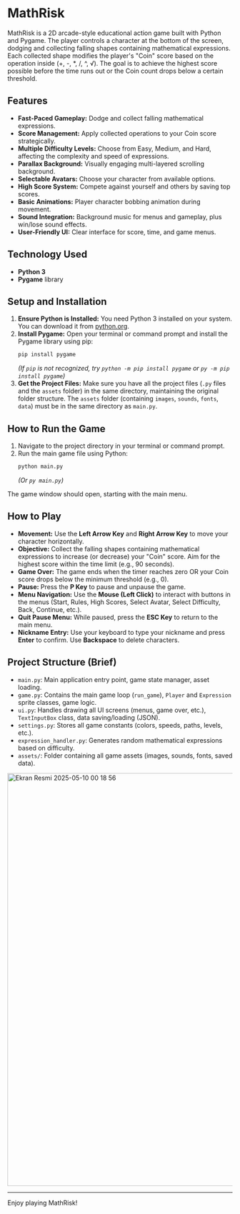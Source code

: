 # MathRisk

MathRisk is a 2D arcade-style educational action game built with Python and Pygame. The player controls a character at the bottom of the screen, dodging and collecting falling shapes containing mathematical expressions. Each collected shape modifies the player's "Coin" score based on the operation inside (+, -, *, /, ^, √). The goal is to achieve the highest score possible before the time runs out or the Coin count drops below a certain threshold.

## Features

*   **Fast-Paced Gameplay:** Dodge and collect falling mathematical expressions.
*   **Score Management:** Apply collected operations to your Coin score strategically.
*   **Multiple Difficulty Levels:** Choose from Easy, Medium, and Hard, affecting the complexity and speed of expressions.
*   **Parallax Background:** Visually engaging multi-layered scrolling background.
*   **Selectable Avatars:** Choose your character from available options.
*   **High Score System:** Compete against yourself and others by saving top scores.
*   **Basic Animations:** Player character bobbing animation during movement.
*   **Sound Integration:** Background music for menus and gameplay, plus win/lose sound effects.
*   **User-Friendly UI:** Clear interface for score, time, and game menus.

## Technology Used

*   **Python 3**
*   **Pygame** library

## Setup and Installation

1.  **Ensure Python is Installed:** You need Python 3 installed on your system. You can download it from [python.org](https://www.python.org/downloads/).
2.  **Install Pygame:** Open your terminal or command prompt and install the Pygame library using pip:
    ```bash
    pip install pygame
    ```
    *(If `pip` is not recognized, try `python -m pip install pygame` or `py -m pip install pygame`)*
3.  **Get the Project Files:** Make sure you have all the project files (`.py` files and the `assets` folder) in the same directory, maintaining the original folder structure. The `assets` folder (containing `images`, `sounds`, `fonts`, `data`) must be in the same directory as `main.py`.

## How to Run the Game

1.  Navigate to the project directory in your terminal or command prompt.
2.  Run the main game file using Python:
    ```bash
    python main.py
    ```
    *(Or `py main.py`)*

The game window should open, starting with the main menu.

## How to Play

*   **Movement:** Use the **Left Arrow Key** and **Right Arrow Key** to move your character horizontally.
*   **Objective:** Collect the falling shapes containing mathematical expressions to increase (or decrease) your "Coin" score. Aim for the highest score within the time limit (e.g., 90 seconds).
*   **Game Over:** The game ends when the timer reaches zero OR your Coin score drops below the minimum threshold (e.g., 0).
*   **Pause:** Press the **P Key** to pause and unpause the game.
*   **Menu Navigation:** Use the **Mouse (Left Click)** to interact with buttons in the menus (Start, Rules, High Scores, Select Avatar, Select Difficulty, Back, Continue, etc.).
*   **Quit Pause Menu:** While paused, press the **ESC Key** to return to the main menu.
*   **Nickname Entry:** Use your keyboard to type your nickname and press **Enter** to confirm. Use **Backspace** to delete characters.

## Project Structure (Brief)

*   `main.py`: Main application entry point, game state manager, asset loading.
*   `game.py`: Contains the main game loop (`run_game`), `Player` and `Expression` sprite classes, game logic.
*   `ui.py`: Handles drawing all UI screens (menus, game over, etc.), `TextInputBox` class, data saving/loading (JSON).
*   `settings.py`: Stores all game constants (colors, speeds, paths, levels, etc.).
*   `expression_handler.py`: Generates random mathematical expressions based on difficulty.
*   `assets/`: Folder containing all game assets (images, sounds, fonts, saved data).


<img width="925" alt="Ekran Resmi 2025-05-10 00 18 56" src="https://github.com/user-attachments/assets/db006fb0-0349-42e6-a59f-e6b8718134d9" />

---

Enjoy playing MathRisk!
